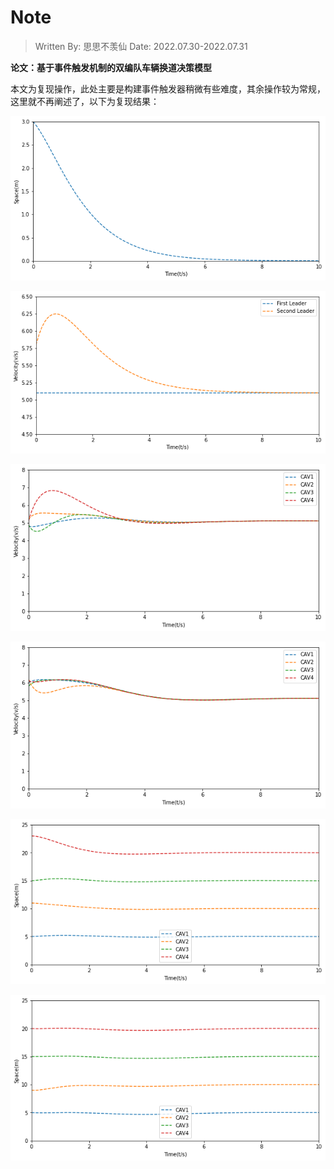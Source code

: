 # Note

> Written By: 思思不羡仙
> Date: 2022.07.30-2022.07.31

**论文：基于事件触发机制的双编队车辆换道决策模型**

本文为复现操作，此处主要是构建事件触发器稍微有些难度，其余操作较为常规，这里就不再阐述了，以下为复现结果：



![output1](Note.assets/output1.png)

![output2](Note.assets/output2.png)

![output3](Note.assets/output3.png)

![output4](Note.assets/output4.png)

![output5](Note.assets/output5.png)

![output6](Note.assets/output6.png)
